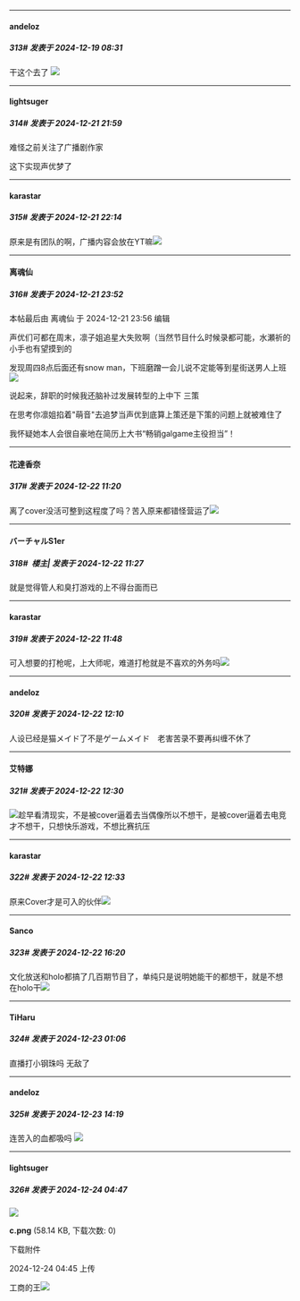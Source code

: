 ﻿
*****

####  andeloz  
##### 313#       发表于 2024-12-19 08:31

干这个去了
<img src="https://p.sda1.dev/20/ee3f56f4813fe04ee3ca89682100ed9b/C5C87CEF-9062-4DB2-9955-9EFBE01CEF76_1_105_c.jpeg" referrerpolicy="no-referrer">


*****

####  lightsuger  
##### 314#       发表于 2024-12-21 21:59

难怪之前关注了广播剧作家

这下实现声优梦了


*****

####  karastar  
##### 315#       发表于 2024-12-21 22:14

原来是有团队的啊，广播内容会放在YT嘛<img src="https://static.saraba1st.com/image/smiley/face2017/009.gif" referrerpolicy="no-referrer">


*****

####  离魂仙  
##### 316#       发表于 2024-12-21 23:52

 本帖最后由 离魂仙 于 2024-12-21 23:56 编辑 

声优们可都在周末，凛子姐追星大失败啊（当然节目什么时候录都可能，水瀬祈的小手也有望摸到的

发现周四8点后面还有snow man，下班磨蹭一会儿说不定能等到星街送男人上班<img src="https://static.saraba1st.com/image/smiley/face2017/067.png" referrerpolicy="no-referrer">

说起来，辞职的时候我还脑补过发展转型的上中下 三策

在思考你凛姐掐着"萌音"去追梦当声优到底算上策还是下策的问题上就被难住了

我怀疑她本人会很自豪地在简历上大书“畅销galgame主役担当”！


*****

####  花達香奈  
##### 317#       发表于 2024-12-22 11:20

离了cover没活可整到这程度了吗？苦入原来都错怪营运了<img src="https://static.saraba1st.com/image/smiley/face2017/067.png" referrerpolicy="no-referrer">


*****

####  バーチャルS1er  
##### 318#         楼主| 发表于 2024-12-22 11:27

就是觉得管人和臭打游戏的上不得台面而已


*****

####  karastar  
##### 319#       发表于 2024-12-22 11:48

可入想要的打枪呢，上大师呢，难道打枪就是不喜欢的外务吗<img src="https://static.saraba1st.com/image/smiley/face2017/094.png" referrerpolicy="no-referrer">


*****

####  andeloz  
##### 320#       发表于 2024-12-22 12:10

人设已经是猫メイド了不是ゲームメイド　老害苦录不要再纠缠不休了


*****

####  艾特娜  
##### 321#       发表于 2024-12-22 12:30

<img src="https://static.saraba1st.com/image/smiley/face2017/066.png" referrerpolicy="no-referrer">趁早看清现实，不是被cover逼着去当偶像所以不想干，是被cover逼着去电竞才不想干，只想快乐游戏，不想比赛抗压


*****

####  karastar  
##### 322#       发表于 2024-12-22 12:33

原来Cover才是可入的伙伴<img src="https://static.saraba1st.com/image/smiley/face2017/135.png" referrerpolicy="no-referrer">


*****

####  Sanco  
##### 323#       发表于 2024-12-22 16:20

文化放送和holo都搞了几百期节目了，单纯只是说明她能干的都想干，就是不想在holo干<img src="https://static.saraba1st.com/image/smiley/face2017/067.png" referrerpolicy="no-referrer">


*****

####  TiHaru  
##### 324#       发表于 2024-12-23 01:06

直播打小钢珠吗 无敌了


*****

####  andeloz  
##### 325#       发表于 2024-12-23 14:19

连苦入的血都吸吗
<img src="https://p.sda1.dev/20/03b6a1ffe0ad3718a30b51da5921f75d/Screenshot 2024-12-22 at 10.18.34 PM.png" referrerpolicy="no-referrer">


*****

####  lightsuger  
##### 326#       发表于 2024-12-24 04:47

<img src="https://img.saraba1st.com/forum/202412/24/044557eqf6g6fybwtyizot.png" referrerpolicy="no-referrer">

<strong>c.png</strong> (58.14 KB, 下载次数: 0)

下载附件

2024-12-24 04:45 上传

工商的王<img src="https://static.saraba1st.com/image/smiley/face2017/065.png" referrerpolicy="no-referrer">

